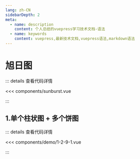 ```yaml
---
lang: zh-CN
sidebarDepth: 2
meta:
  - name: description
    content: 个人总结的vuepress学习技术文档-语法
  - name: keywords
    content: vuepress,最新技术文档,vuepress语法,markdown语法
---
```


# 旭日图

::: details 查看代码详情

<<< components/sunburst.vue

:::

## 1.单个柱状图 + 多个饼图

  <Container url="/resume/?type=echarts&name=1-2-9-1.vue" />

::: details 查看代码详情

<<< components/demo/1-2-9-1.vue

:::
